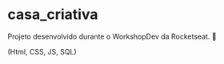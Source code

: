 # casa_criativa
 Projeto desenvolvido durante o WorkshopDev da Rocketseat. 💜
 
 (Html, CSS, JS, SQL)
